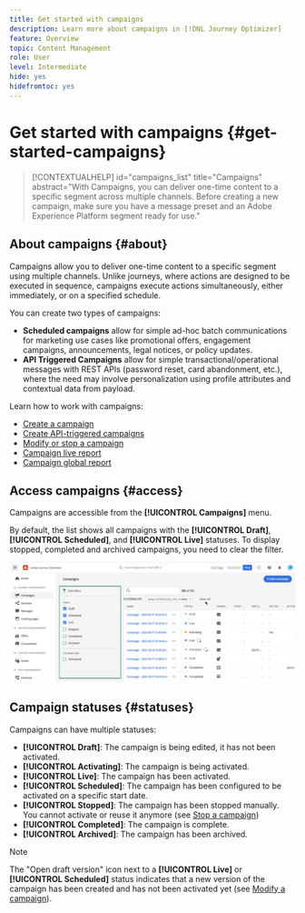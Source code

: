 ```yaml
---
title: Get started with campaigns
description: Learn more about campaigns in [!DNL Journey Optimizer]
feature: Overview
topic: Content Management
role: User
level: Intermediate
hide: yes
hidefromtoc: yes
---
```


# Get started with campaigns {#get-started-campaigns}

>[!CONTEXTUALHELP]
>id="campaigns_list"
>title="Campaigns"
>abstract="With Campaigns, you can deliver one-time content to a specific segment across multiple channels. Before creating a new campaign, make sure you have a message preset and an Adobe Experience Platform segment ready for use."

## About campaigns {#about}

Campaigns allow you to deliver one-time content to a specific segment using multiple channels. Unlike journeys, where actions are designed to be executed in sequence, campaigns execute actions simultaneously, either immediately, or on a specified schedule. 

You can create two types of campaigns:

* **Scheduled campaigns** allow for simple ad-hoc batch communications for marketing use cases like promotional offers, engagement campaigns, announcements, legal notices, or policy updates.
* **API Triggered Campaigns** allow for simple transactional/operational messages with REST APIs (password reset, card abandonment, etc.), where the need may involve personalization using profile attributes and contextual data from payload.

Learn how to work with campaigns:
* [Create a campaign](create-campaign.md)
* [Create API-triggered campaigns](api-triggered-campaigns.md)
* [Modify or stop a campaign](modify-stop-campaign.md)
* [Campaign live report](campaign-live-report.md)
* [Campaign global report](campaign-global-report.md)

## Access campaigns {#access}

Campaigns are accessible from the **[!UICONTROL Campaigns]** menu.

By default, the list shows all campaigns with the **[!UICONTROL Draft]**, **[!UICONTROL Scheduled]**, and **[!UICONTROL Live]** statuses. To display stopped, completed and archived campaigns, you need to clear the filter.

![](assets/create-campaign-list.png)

## Campaign statuses {#statuses}

Campaigns can have multiple statuses:

* **[!UICONTROL Draft]**: The campaign is being edited, it has not been activated.
* **[!UICONTROL Activating]**: The campaign is being activated.
* **[!UICONTROL Live]**: The campaign has been activated.
* **[!UICONTROL Scheduled]**: The campaign has been configured to be activated on a specific start date.
* **[!UICONTROL Stopped]**: The campaign has been stopped manually. You cannot activate or reuse it anymore (see [Stop a campaign](modify-stop-campaign.md#stop))
* **[!UICONTROL Completed]**: The campaign is complete.
* **[!UICONTROL Archived]**: The campaign has been archived.

>[!NOTE]
>
>The "Open draft version" icon next to a **[!UICONTROL Live]** or **[!UICONTROL Scheduled]** status indicates that a new version of the campaign has been created and has not been activated yet (see [Modify a campaign](modify-stop-campaign.md#modify)).
